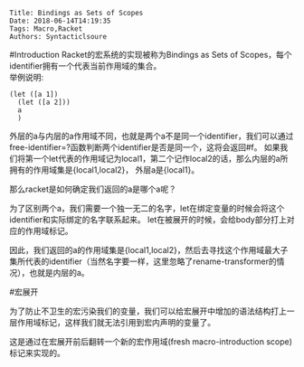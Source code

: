     Title: Bindings as Sets of Scopes
    Date: 2018-06-14T14:19:35
    Tags: Macro,Racket
    Authors: Syntacticlsoure
#Introduction
Racket的宏系统的实现被称为Bindings as Sets of Scopes，每个identifier拥有一个代表当前作用域的集合。  
举例说明: 

```racket
(let ([a 1])
  (let ([a 2]))
  a
  )
``` 
外层的a与内层的a作用域不同，也就是两个a不是同一个identifier，我们可以通过free-identifier=?函数判断两个identifier是否是同一个，这将会返回#f。 
如果我们将第一个let代表的作用域记为local1，第二个记作local2的话，那么内层的a所拥有的作用域集是{local1,local2}， 
外层a是{local1}。 

那么racket是如何确定我们返回的a是哪个a呢？ 

为了区别两个a，我们需要一个独一无二的名字，let在绑定变量的时候会将这个identifier和实际绑定的名字联系起来。
let在被展开的时候，会给body部分打上对应的作用域标记。 

因此，我们返回的a的作用域集是{local1,local2}，然后去寻找这个作用域最大子集所代表的identifier（当然名字要一样，这里忽略了rename-transformer的情况），也就是内层的a。 


#宏展开

为了防止不卫生的宏污染我们的变量，我们可以给宏展开中增加的语法结构打上一层作用域标记，这样我们就无法引用到宏内声明的变量了。 

这是通过在宏展开前后翻转一个新的宏作用域(fresh macro-introduction scope)标记来实现的。 





